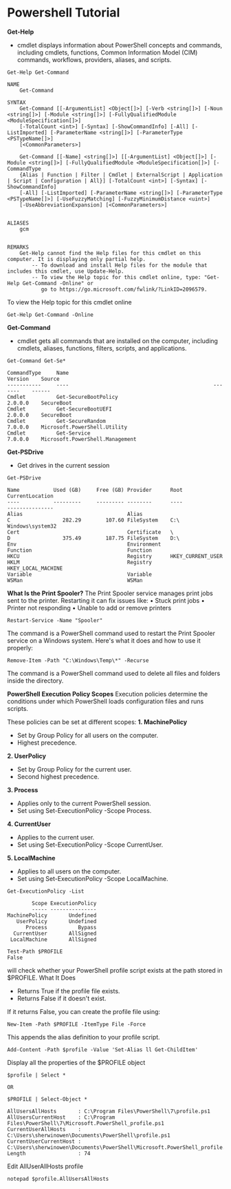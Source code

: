 # Powershell Tutorial

**Get-Help**
- cmdlet displays information about PowerShell concepts and commands, including cmdlets, functions, Common Information Model (CIM) commands, workflows, providers, aliases, and scripts.
```
Get-Help Get-Command

NAME
    Get-Command

SYNTAX
    Get-Command [[-ArgumentList] <Object[]>] [-Verb <string[]>] [-Noun <string[]>] [-Module <string[]>] [-FullyQualifiedModule <ModuleSpecification[]>]
    [-TotalCount <int>] [-Syntax] [-ShowCommandInfo] [-All] [-ListImported] [-ParameterName <string[]>] [-ParameterType <PSTypeName[]>]
    [<CommonParameters>]

    Get-Command [[-Name] <string[]>] [[-ArgumentList] <Object[]>] [-Module <string[]>] [-FullyQualifiedModule <ModuleSpecification[]>] [-CommandType
    {Alias | Function | Filter | Cmdlet | ExternalScript | Application | Script | Configuration | All}] [-TotalCount <int>] [-Syntax] [-ShowCommandInfo]
    [-All] [-ListImported] [-ParameterName <string[]>] [-ParameterType <PSTypeName[]>] [-UseFuzzyMatching] [-FuzzyMinimumDistance <uint>]
    [-UseAbbreviationExpansion] [<CommonParameters>]


ALIASES
    gcm


REMARKS
    Get-Help cannot find the Help files for this cmdlet on this computer. It is displaying only partial help.
        -- To download and install Help files for the module that includes this cmdlet, use Update-Help.
        -- To view the Help topic for this cmdlet online, type: "Get-Help Get-Command -Online" or
           go to https://go.microsoft.com/fwlink/?LinkID=2096579.
```
To view the Help topic for this cmdlet online
```
Get-Help Get-Command -Online
```
**Get-Command**
- cmdlet gets all commands that are installed on the computer, including cmdlets, aliases, functions, filters, scripts, and applications.

```
Get-Command Get-Se*

CommandType     Name                                               Version    Source
-----------     ----                                               -------    ------
Cmdlet          Get-SecureBootPolicy                               2.0.0.0    SecureBoot
Cmdlet          Get-SecureBootUEFI                                 2.0.0.0    SecureBoot
Cmdlet          Get-SecureRandom                                   7.0.0.0    Microsoft.PowerShell.Utility
Cmdlet          Get-Service                                        7.0.0.0    Microsoft.PowerShell.Management
```
**Get-PSDrive**
- Get drives in the current session
```
Get-PSDrive

Name           Used (GB)     Free (GB) Provider      Root                                                                                                 CurrentLocation
----           ---------     --------- --------      ----                                                                                                 ---------------
Alias                                  Alias                                                                                                                             
C                 282.29        107.60 FileSystem    C:\                                                                                                 Windows\system32
Cert                                   Certificate   \                                                                                                                   
D                 375.49        187.75 FileSystem    D:\                                                                                                                 
Env                                    Environment                                                                                                                       
Function                               Function                                                                                                                          
HKCU                                   Registry      HKEY_CURRENT_USER                                                                                                   
HKLM                                   Registry      HKEY_LOCAL_MACHINE                                                                                                  
Variable                               Variable                                                                                                                          
WSMan                                  WSMan                                 
```



**What Is the Print Spooler?**
The Print Spooler service manages print jobs sent to the printer. Restarting it can fix issues like:
• 	Stuck print jobs
• 	Printer not responding
• 	Unable to add or remove printers

```
Restart-Service -Name "Spooler"
```

The command  is a PowerShell command used to restart the Print Spooler service on a Windows system. Here's what it does and how to use it properly:



```
Remove-Item -Path "C:\Windows\Temp\*" -Recurse
```
The command  is a PowerShell command used to delete all files and folders inside the  directory. 

**PowerShell Execution Policy Scopes**
Execution policies determine the conditions under which PowerShell loads configuration files and runs scripts. 

These policies can be set at different scopes:
**1. MachinePolicy**
- Set by Group Policy for all users on the computer.
- Highest precedence.

**2. UserPolicy**
- Set by Group Policy for the current user.
- Second highest precedence.

**3. Process**
- Applies only to the current PowerShell session.
- Set using Set-ExecutionPolicy -Scope Process.

**4. CurrentUser**
- Applies to the current user.
- Set using Set-ExecutionPolicy -Scope CurrentUser.

**5. LocalMachine**
- Applies to all users on the computer.
- Set using Set-ExecutionPolicy -Scope LocalMachine.

```
Get-ExecutionPolicy -List

        Scope ExecutionPolicy
        ----- ---------------
MachinePolicy       Undefined
   UserPolicy       Undefined
      Process          Bypass
  CurrentUser       AllSigned
 LocalMachine       AllSigned
```

```
Test-Path $PROFILE
False
```
will check whether your PowerShell profile script exists at the path stored in $PROFILE.
What It Does
- Returns True if the profile file exists.
- Returns False if it doesn't exist.

If it returns False, you can create the profile file using:
```
New-Item -Path $PROFILE -ItemType File -Force
```

This appends the alias definition to your profile script.
```
Add-Content -Path $profile -Value 'Set-Alias ll Get-ChildItem'
```

Display all the properties of the $PROFILE object
```
$profile | Select *

OR 

$PROFILE | Select-Object *

AllUsersAllHosts       : C:\Program Files\PowerShell\7\profile.ps1
AllUsersCurrentHost    : C:\Program Files\PowerShell\7\Microsoft.PowerShell_profile.ps1
CurrentUserAllHosts    : C:\Users\sherwinowen\Documents\PowerShell\profile.ps1
CurrentUserCurrentHost : C:\Users\sherwinowen\Documents\PowerShell\Microsoft.PowerShell_profile.ps1
Length                 : 74
```

Edit AllUserAllHosts profile
```
notepad $profile.AllUsersAllHosts
```